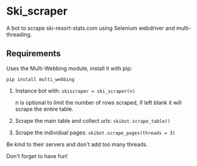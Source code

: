 # Ski_scraper
A bot to scrape ski-resort-stats.com using Selenium webdriver and multi-threading.

## Requirements

Uses the Multi-Webbing module, install it with pip:

`pip install multi_webbing`

1. Instance bot with:  `skiscraper = ski_scraper(n)`

    n is optional to limit the number of rows scraped, if left blank it will scrape the entire table.

2. Scrape the main table and collect urls:
    `skibot.scrape_table()`

3. Scrape the individual pages:
    `skibot.scrape_pages(threads = 3)`

Be kind to their servers and don't add too many threads.

Don't forget to have fun!